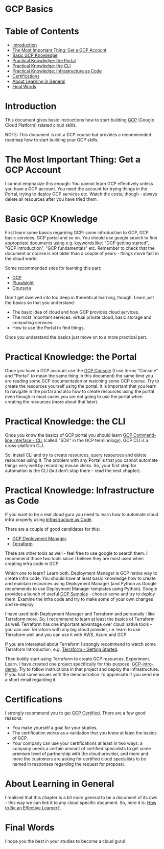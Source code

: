 # GCP Basics  <!-- omit in toc -->


# Table of Contents  <!-- omit in toc -->
- [Introduction](#Introduction)
- [The Most Important Thing: Get a GCP Account](#The-Most-Important-Thing-Get-a-GCP-Account)
- [Basic GCP Knowledge](#Basic-GCP-Knowledge)
- [Practical Knowledge: the Portal](#Practical-Knowledge-the-Portal)
- [Practical Knowledge: the CLI](#Practical-Knowledge-the-CLI)
- [Practical Knowledge: Infrastructure as Code](#Practical-Knowledge-Infrastructure-as-Code)
- [Certifications](#Certifications)
- [About Learning in General](#About-Learning-in-General)
- [Final Words](#Final-Words)


# Introduction

This document gives basic instructions how to start building [GCP](https://cloud.google.com/) (Google Cloud Platform) related cloud skills.

NOTE: This document is not a GCP course but provides a recommended roadmap how to start building your GCP skills.

# The Most Important Thing: Get a GCP Account

I cannot emphasize this enough: You cannot learn GCP effectively unless you have a GCP account. You need the account for trying things in the Portal, trying to deploy GCP services etc. Watch the costs, though - always delete all resources after you have tried them.


# Basic GCP Knowledge

First learn some basics regarding GCP: some introduction to GCP, GCP basic services, GCP portal and so on. You should use google search to find appropriate documents using e.g. keywords like: "GCP getting started", "GCP introduction", "GCP fundamentals" etc. Remember to check that the document or course is not older than a couple of years - things move fast in the cloud world.
 
Some recommended sites for learning this part:

- [GCP](https://cloud.google.com/training/)
- [Pluralsight](https://www.pluralsight.com)
- [Coursera](https://www.coursera.org/)

Don't get dwelved into too deep in theoretical learning, though. Learn just the basics so that you understand:

- The basic idea of cloud and how GCP provides cloud services.
- The most important services: virtual private cloud, basic storage and computing services.
- How to use the Portal to find things.

Once you understand the basics just move on to a more practical part.

# Practical Knowledge: the Portal

Once you have a GCP account use the [GCP Console](https://console.cloud.google.com) (I use terms "Console" and "Portal" to mean the same thing in this document) the same time you are reading some GCP documentation or watching some GCP course. Try to create the resources yourself using the portal. It is important that you learn to navigate in the portal and also how to create resources using the portal even though in most cases you are not going to use the portal when creating the resources (more about that later).

# Practical Knowledge: the CLI

Once you know the basics of GCP portal you should learn [GCP Command-line interface - CLI](https://cloud.google.com/sdk/) (called "SDK" in the GCP terminology). GCP CLI is a cross-platform CLI.

So, install CLI and try to create resources, query resources and delete resources using it. The problem with any Portal is that you cannot automate things very well by recording mouse clicks. So, your first step for automation is the CLI (but don't stop there - read the next chapter).

# Practical Knowledge: Infrastructure as Code

If you want to be a real cloud guru you need to learn how to automate cloud infra properly using [Infrastructure as Code](https://en.wikipedia.org/wiki/Infrastructure_as_code).

There are a couple of good candidates for this:

- [GCP Deployment Manager](https://cloud.google.com/deployment-manager/docs/).
- [Terraform](https://www.terraform.io/).

There are other tools as well - feel free to use google to search them. I recommend those two tools since I believe they are most used when creating infra code in GCP.

Which one to learn? Learn both. Deployment Manager is GCP native way to create infra code. You should have at least basic knowledge how to create and maintain resources using Deployment Manager (and Python as Google recommends to use Deployment Manager templates using Python). Google provides a bunch of useful [GCP Samples](https://github.com/GoogleCloudPlatform/deploymentmanager-samples) - choose some and try to deploy them. Examine the infra code and try to make some of your own changes and re-deploy.

I have used both Deployment Manager and Terraform and personally I like Terraform more. So, I recommend to learn at least the basics of Terraform as well. Terraform has one important advantage over cloud native tools - you can use Terraform with any big cloud provider, i.e. learn to use Terraform well and you can use it with AWS, Azure and GCP.

If you are interested about Terraform I strongly recommend to watch some Terraform Introduction, e.g. [Terraform - Getting Started](https://www.pluralsight.com/courses/terraform-getting-started).

Then boldly start using Terraform to create GCP resources. Experiment. Learn. I have created one project specifically for this purpose: [GCP-intro-demo](https://github.com/tieto-pc/gcp-intro-demo). Try to follow instructions in that project and deploy the infrastructure. If you had some issues with the demonstration I'd appreciate if you send me a short email regarding it. 


# Certifications

I strongly recommend you to get [GCP Certified](https://cloud.google.com/certification/). There are a few good reasons:

- You make yourself a goal for your studies.
- The certification works as a validation that you know at least the basics of GCP.
- Your company can use your certifications at least in two ways: a company needs a certain amount of certified specialists to get some premium level of partnership with the cloud provider, and more and more the customers are asking for certified cloud specialists to be named in responses regarding the request for proposal.


# About Learning in General

I realized that this chapter is a bit more general to be a document of its own - this way we can link it to any cloud specific document. So, here it is: [How to Be an Effective Learner?](learning-howto.md).


# Final Words

I hope you the best in your studies to become a cloud guru!